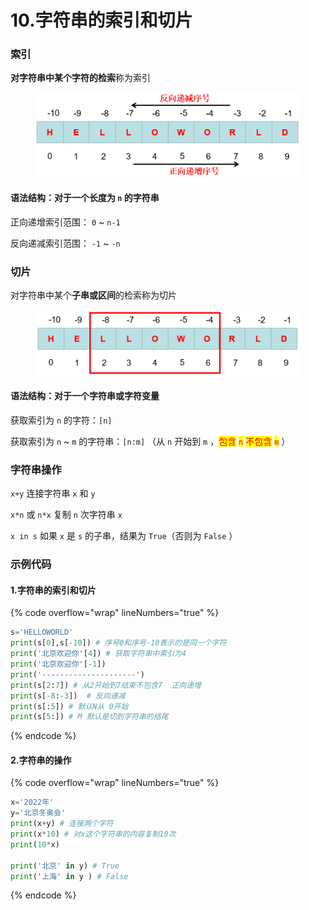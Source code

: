 # 10.字符串的索引和切片

### 索引

**对字符串中某个字符的检索**称为索引

<figure><img src="../.gitbook/assets/image (4).png" alt=""><figcaption></figcaption></figure>

#### 语法结构：对于一个长度为 `n` 的字符串

正向递增索引范围： `0` \~ `n-1`

反向递减索引范围： `-1` \~ `-n`

### 切片

对字符串中某个**子串或区间**的检索称为切片

<figure><img src="../.gitbook/assets/image (5).png" alt=""><figcaption></figcaption></figure>

#### 语法结构：对于一个字符串或字符变量

获取索引为 `n` 的字符：`[n]`

获取索引为 `n` \~ `m` 的字符串：`[n:m]` （从 `n` 开始到 `m` ，<mark style="color:red;">包含</mark> <mark style="color:red;"></mark><mark style="color:red;">`n`</mark> <mark style="color:red;">不包含</mark> <mark style="color:red;"></mark><mark style="color:red;">`m`</mark> ）

### 字符串操作

`x+y`  连接字符串 `x` 和 `y`

`x*n` 或 `n*x`  复制 `n` 次字符串 `x`

`x in s`  如果 `x` 是 `s` 的子串，结果为 `True`（否则为 `False` ）

### 示例代码

#### 1.字符串的索引和切片

{% code overflow="wrap" lineNumbers="true" %}
```python
s='HELLOWORLD'
print(s[0],s[-10]) # 序号0和序号-10表示的是同一个字符
print('北京欢迎你'[4]) # 获取字符串中索引为4
print('北京欢迎你'[-1])
print('---------------------')
print(s[2:7]) # 从2开始到7结束不包含7  正向递增
print(s[-8:-3])  # 反向递减
print(s[:5]) # 默认N从 0开始
print(s[5:]) # M 默认是切到字符串的结尾
```
{% endcode %}

#### 2.字符串的操作

{% code overflow="wrap" lineNumbers="true" %}
```python
x='2022年'
y='北京冬奥会'
print(x+y) # 连接两个字符
print(x*10) # 对x这个字符串的内容复制10次
print(10*x)

print('北京' in y) # True
print('上海' in y ) # False
```
{% endcode %}


